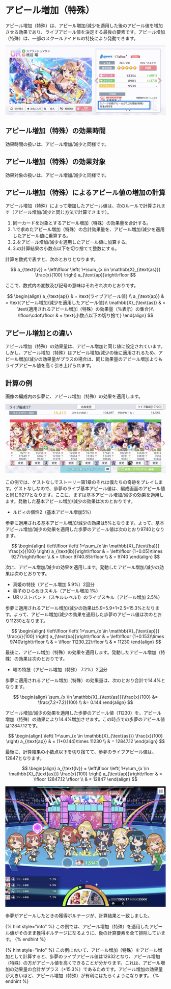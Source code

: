 # アピール増加（特殊）

アピール増加（特殊）は、アピール増加/減少を適用した後のアピール値を増加させる効果であり、ライブアピール値を決定する最後の要素です。アピール増加（特殊）は、一部のスクールアイドルの特技により発動できます。

![&#x30A2;&#x30D4;&#x30FC;&#x30EB;&#x5897;&#x52A0;&#xFF08;&#x7279;&#x6B8A;&#xFF09;&#x306E;&#x7279;&#x6280;](../../.gitbook/assets/fig1-2-4a_appeal_increase_special_skill.jpg)

## アピール増加（特殊）の効果時間

効果時間の扱いは、アピール増加/減少と同様です。

## アピール増加（特殊）の効果対象

効果対象の扱いは、アピール増加/減少と同様です。

## アピール増加（特殊）によるアピール値の増加の計算

アピール増加（特殊）によって増加したアピール値は、次のルールで計算されます（アピール増加/減少と同じ方法で計算できます）。

1. 同一カードを対象とするアピール増加（特殊）の効果量を合計する。
2. 1.で求めたアピール増加（特殊）の合計効果量を、アピール増加/減少を適用したアピール値に乗算する。
3. 2.をアピール増加/減少を適用したアピール値に加算する。
4. 3.の計算結果の小数点以下を切り捨てて整数にする。

計算を数式で表すと、次のとおりとなります。

$$
a_{\text{lv}} = \left\lfloor \left( 1+\sum_{x \in \mathbb{X}_{\text{as}}} \frac{x}{100} \right) a_{\text{ap}}\right\rfloor
$$

ここで、数式内の変数及び記号の意味はそれぞれ次のとおりです。

$$
\begin{align}
  a_{\text{ap}} & = \text{ライブアピール値} \\
  a_{\text{ap}} & = \text{アピール増加/減少を適用したアピール値}\\
  \mathbb{X}_{\text{as}} & = \text{適用されるアピール増加（特殊）の効果量（%表示）の集合}\\
  \lfloor\cdot\rfloor & = \text{小数点以下の切り捨て}
\end{align}
$$

## アピール増加との違い

アピール増加（特殊）の効果量は、アピール増加と同じ値に設定されています。しかし、アピール増加（特殊）はアピール増加/減少の後に適用されるため、アピール増加/減少の効果量がプラスの場合は、同じ効果量のアピール増加よりもライブアピール値を高く引き上げられます。

## 計算の例

画像の編成内の歩夢に、アピール増加（特殊）の効果を適用します。

![](../../.gitbook/assets/fig1-2-4b_appeal_increase_special_calc_1.jpg)

この例では、ゲストなしでストーリー第1章のそれは僕たちの奇跡をプレイします。ゲストなしなので、歩夢のライブ基本アピール値は、編成画面のアピール値と同じ9277となります。ここに、まずは基本アピール増加/減少の効果を適用します。発動した基本アピール増加/減少の効果は次のとおりです。

* ルビィの個性2（基本アピール増加5%）

歩夢に適用される基本アピール増加/減少の効果は5%となります。よって、基本アピール増加/減少の効果を適用した歩夢のアピール値は次のとおり9740となります。

$$
\begin{align} 
\left\lfloor \left( 1+\sum_{x \in \mathbb{X}_{\text{ba}}} \frac{x}{100} \right) a_{\text{lb}}\right\rfloor & = \left\lfloor  (1+0.05)\times 9277\right\rfloor \\
 & = \lfloor 9740.85\rfloor \\
  & = 9740
\end{align}
$$

次に、アピール増加/減少の効果を適用します。発動したアピール増加/減少の効果は次のとおりです。

* 真姫の特技（アピール増加 5.9%）2回分
* 善子のひらめきスキル（アピール増加 1%）
* URリストバンド（スキルレベル1）のライブスキル（アピール増加 2.5%）

歩夢に適用されるアピール増加/減少の効果は5.9+5.9+1+2.5=15.3%となります。よって、アピール増加/減少の効果を適用した歩夢のアピール値は次のとおり11230となります。

$$
\begin{align} 
\left\lfloor \left( 1+\sum_{x \in \mathbb{X}_{\text{ap}}} \frac{x}{100} \right) a_{\text{ba}}\right\rfloor & = \left\lfloor  (1+0.153)\times 9740\right\rfloor \\
 & = \lfloor 11230.22\rfloor \\
  & = 11230
\end{align}
$$

最後に、アピール増加（特殊）の効果を適用します。発動したアピール増加（特殊）の効果は次のとおりです。

* 曜の特技（アピール増加（特殊） 7.2%）2回分

歩夢に適用されるアピール増加（特殊）の効果量は、次のとおり合計で14.4%となります。

$$
\begin{align}
\sum_{x \in \mathbb{X}_{\text{as}}}\frac{x}{100} &= \frac{7.2+7.2}{100} \\
 &= 0.144
\end{align}
$$

アピール増加/減少の効果を適用した歩夢のアピール値（11230）を、アピール増加（特殊）の効果により14.4%増加させます。この時点での歩夢のアピール値は12847.12です。

$$
\begin{align} 
\left( 1+\sum_{x \in \mathbb{X}_{\text{as}}} \frac{x}{100} \right) a_{\text{ap}} & = (1+0.144)\times 11230 \\
 & = 12847.12
\end{align}
$$

最後に、計算結果の小数点以下を切り捨てて、歩夢のライブアピール値は、12847となります。

$$
\begin{align} 
a_{\text{lv}} = \left\lfloor \left( 1+\sum_{x \in \mathbb{X}_{\text{as}}} \frac{x}{100} \right) a_{\text{ap}}\right\rfloor & = \lfloor 12847.12 \rfloor \\
 & = 12847
\end{align}
$$

![](../../.gitbook/assets/fig1-2-4c_appeal_increase_special_calc_2.jpg)

歩夢がアピールしたときの獲得ボルテージが、計算結果と一致しました。

{% hint style="info" %}
この例では、アピール増加（特殊）を適用したアピール値がそのまま獲得ボルテージになるように、後の計算要素を全て排除しています。
{% endhint %}

{% hint style="info" %}
この例において、アピール増加（特殊）をアピール増加として計算すると、歩夢のライブアピール値は12632となり、アピール増加（特殊）の方がアピール値を高くできることが分かります。これは、アピール増加の効果量の合計がプラス（+15.3%）であるためです。アピール増加の効果量が大きいほど、アピール増加（特殊）が有利にはたらくようになります。
{% endhint %}

